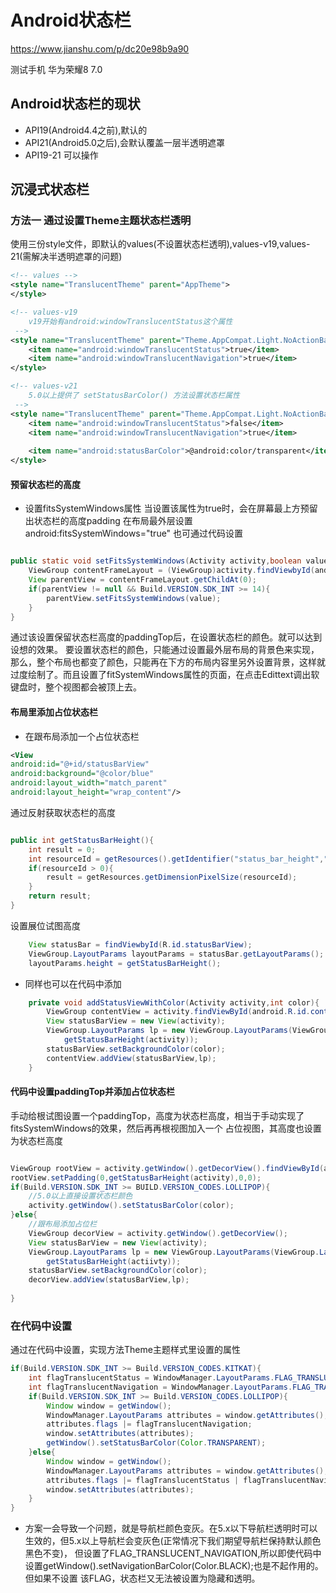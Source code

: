 # Android状态栏

https://www.jianshu.com/p/dc20e98b9a90

测试手机 华为荣耀8 7.0

## Android状态栏的现状
- API19(Android4.4之前),默认的
- API21(Android5.0之后),会默认覆盖一层半透明遮罩
- API19-21 可以操作

## 沉浸式状态栏
### 方法一  通过设置Theme主题状态栏透明
使用三份style文件，即默认的values(不设置状态栏透明),values-v19,values-21(需解决半透明遮罩的问题)

```xml
<!-- values -->
<style name="TranslucentTheme" parent="AppTheme">
</style>

<!-- values-v19
    v19开始有android:windowTranslucentStatus这个属性
 -->
<style name="TranslucentTheme" parent="Theme.AppCompat.Light.NoActionBar">
    <item name="android:windowTranslucentStatus">true</item>
    <item name="android:windowTranslucentNavigation">true</item>
</style>

<!-- values-v21
    5.0以上提供了 setStatusBarColor() 方法设置状态栏属性
 -->
<style name="TranslucentTheme" parent="Theme.AppCompat.Light.NoActionBar">
    <item name="android:windowTranslucentStatus">false</item>
    <item name="android:windowTranslucentNavigation">true</item>
    
    <item name="android:statusBarColor">@android:color/transparent</item>
</style>

```

#### 预留状态栏的高度
- 设置fitsSystemWindows属性
当设置该属性为true时，会在屏幕最上方预留出状态栏的高度padding
在布局最外层设置android:fitsSystemWindows="true"
也可通过代码设置

```java

public static void setFitsSystemWindows(Activity activity,boolean value){
    ViewGroup contentFrameLayout = (ViewGroup)activity.findViewbyId(android.R.id.content);
    View parentView = contentFrameLayout.getChildAt(0);
    if(parentView != null && Build.VERSION.SDK_INT >= 14){
        parentView.setFitsSystemWindows(value);
    }
}

```

通过该设置保留状态栏高度的paddingTop后，在设置状态栏的颜色。就可以达到设想的效果。
要设置状态栏的颜色，只能通过设置最外层布局的背景色来实现，那么，整个布局也都变了颜色，只能再在下方的布局内容里另外设置背景，这样就
过度绘制了。而且设置了fitSystemWindows属性的页面，在点击Edittext调出软键盘时，整个视图都会被顶上去。

#### 布局里添加占位状态栏
- 在跟布局添加一个占位状态栏
```xml
<View 
android:id="@+id/statusBarView"
android:background="@color/blue"
android:layout_width="match_parent"
android:layout_height="wrap_content"/>
```

通过反射获取状态栏的高度

```java

public int getStatusBarHeight(){
    int result = 0;
    int resourceId = getResources().getIdentifier("status_bar_height","dimen","android");
    if(resourceId > 0){
        result = getResources.getDimensionPixelSize(resourceId);
    }
    return result;
}
```

设置展位试图高度

```java
    View statusBar = findViewbyId(R.id.statusBarView);
    ViewGroup.LayoutParams layoutParams = statusBar.getLayoutParams();
    layoutParams.height = getStatusBarHeight();
```

- 同样也可以在代码中添加

```java
    private void addStatusViewWithColor(Activity activity,int color){
        ViewGroup contentView = activity.findViewById(android.R.id.content);
        View statusBarView = new View(activity);
        ViewGroup.LayoutParams lp = new ViewGroup.LayoutParams(ViewGroup.LayoutParams.MATCH_PARENT,
            getStatusBarHeight(activity));
        statusBarView.setBackgroundColor(color);
        contentView.addView(statusBarView,lp);
    }
```

#### 代码中设置paddingTop并添加占位状态栏
手动给根试图设置一个paddingTop，高度为状态栏高度，相当于手动实现了fitsSystemWindows的效果，然后再再根视图加入一个
占位视图，其高度也设置为状态栏高度
```java

ViewGroup rootView = activity.getWindow().getDecorView().findViewById(android.R.id.content);
rootView.setPadding(0,getStatusBarHeight(activity),0,0);
if(Build.VERSION.SDK_INT >= BUILD.VERSION_CODES.LOLLIPOP){
    //5.0以上直接设置状态栏颜色
    activity.getWindow().setStatusBarColor(color);
}else{
    //跟布局添加占位栏
    ViewGroup decorView = activity.getWindow().getDecorView();
    View statusBarView = new View(activity);
    ViewGroup.LayoutParams lp = new ViewGroup.LayoutParams(ViewGroup.LayoutParams.MATCH_PARENT,
        getStatusBarHeight(actiivty));
    statusBarView.setBackgroundColor(color);
    decorView.addView(statusBarView,lp);
    
}


```

### 在代码中设置
通过在代码中设置，实现方法Theme主题样式里设置的属性
```java
if(Build.VERSION.SDK_INT >= Build.VERSION_CODES.KITKAT){
    int flagTranslucentStatus = WindowManager.LayoutParams.FLAG_TRANSLUCENT_STATUS;
    int flagTranslucentNavigation = WindowManager.LayoutParams.FLAG_TRANSLUCENT_NAVIGATION;
    if(Build.VERSION.SDK_INT >= Build.VERSION_CODES.LOLLIPOP){
        Window window = getWindow();
        WindowManager.LayoutParams attributes = window.getAttributes();
        attributes.flags |= flagTranslucentNavigation;
        window.setAttributes(attributes);
        getWindow().setStatusBarColor(Color.TRANSPARENT);
    }else{
        Window window = getWindow();
        WindowManager.LayoutParams attributes = window.getAttributes();
        attributes.flags |= flagTranslucentStatus | flagTranslucentNavigation;
        window.setAttributes(attributes);
    }
}
```

- 方案一会导致一个问题，就是导航栏颜色变灰。在5.x以下导航栏透明时可以生效的，但5.x以上导航栏会变灰色(正常情况下我们期望导航栏保持默认颜色黑色不变)，
但设置了FLAG_TRANSLUCENT_NAVIGATION,所以即使代码中设置getWindow().setNavigationBarColor(Color.BLACK);也是不起作用的。但如果不设置
该FLAG，状态栏又无法被设置为隐藏和透明。

